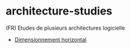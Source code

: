 # architecture-studies
(FR) Etudes de plusieurs architectures logicielle

* [Dimensionnement horizontal](scale/scale-horizontally.md)
